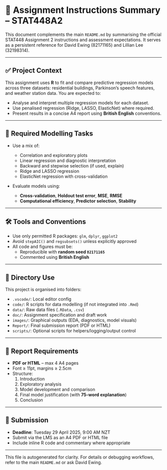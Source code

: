 # 📘 Assignment Instructions Summary – STAT448A2

This document complements the main `README.md` by summarising the official STAT448 Assignment 2 instructions and assessment expectations. It serves as a persistent reference for David Ewing (82171165) and Lillian Lee (32198314).

---

## ✅ Project Context

This assignment uses **R** to fit and compare predictive regression models across three datasets: residential buildings, Parkinson’s speech features, and weather station data. You are expected to:

- Analyse and interpret multiple regression models for each dataset.
- Use penalised regression (Ridge, LASSO, ElasticNet) where required.
- Present results in a concise A4 report using **British English** conventions.

---

## 🧪 Required Modelling Tasks

- Use a mix of:
  - Correlation and exploratory plots
  - Linear regression and diagnostic interpretation
  - Backward and stepwise selection (if used, explain)
  - Ridge and LASSO regression
  - ElasticNet regression with cross-validation

- Evaluate models using:
  - **Cross-validation**, **Holdout test error**, **MSE**, **RMSE**
  - **Computational efficiency**, **Predictor selection**, **Stability**

---

## 🛠 Tools and Conventions

- Use only permitted R packages: `glm`, `dplyr`, `ggplot2`
- Avoid `stepAIC()` and `regsubsets()` unless explicitly approved
- All code and figures must be:
  - Reproducible with **random seed `82171165`**
  - Commented using **British English**

---

## 📁 Directory Use

This project is organised into folders:

- `.vscode/`: Local editor config
- `code/`: R scripts for data modelling (if not integrated into `.Rmd`)
- `data/`: Raw data files (`.RData`, `.csv`)
- `doc/`: Assignment specification and draft work
- `images/`: Graphical outputs (EDA, diagnostics, model visuals)
- `Report/`: Final submission report (PDF or HTML)
- `scripts/`: Optional scripts for helpers/logging/output control

---

## 📄 Report Requirements

- **PDF or HTML** – max 4 A4 pages
- Font ≥ 11pt, margins ≥ 2.5cm
- Structure:
  1. Introduction
  2. Exploratory analysis
  3. Model development and comparison
  4. Final model justification (with **75-word explanation**)
  5. Conclusion

---

## 📅 Submission

- **Deadline**: Tuesday 29 April 2025, 9:00 AM NZT
- Submit via the LMS as an A4 PDF or HTML file
- Include inline R code and commentary where appropriate

---

This file is autogenerated for clarity. For details or debugging workflows, refer to the main `README.md` or ask David Ewing.
